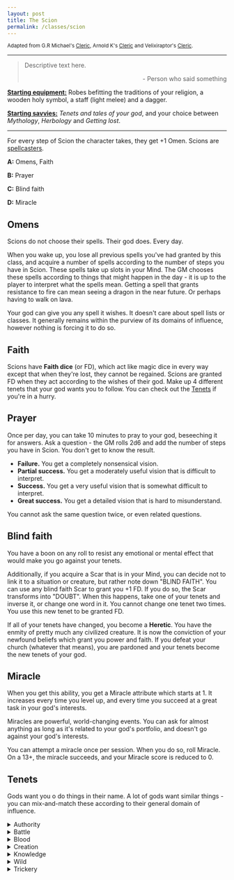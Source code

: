 ```yaml
---
layout: post
title: The Scion
permalink: /classes/scion
---
```

<small>Adapted from G.R Michael's [Cleric](https://as-they-must.blogspot.com/2019/10/blessed-of-gd-class-cleric.html), Arnold K's [Cleric](https://goblinpunch.blogspot.com/2019/04/the-cleric.html) and Velixiraptor's [Cleric](https://crateredland.blogspot.com/2019/01/the-cleric.html).</small>

***

>Descriptive text here.
>
><p style="text-align: right">- Person who said something</p>

<b><u>Starting equipment:</u></b> Robes befitting the traditions of your religion, a wooden holy symbol, a staff (light melee) and a dagger.

<b><u>Starting savvies:</u></b> <i>Tenets and tales of your god</i>, and your choice between <i>Mythology</i>, <i>Herbology</i> and <i>Getting lost</i>.

***

For every step of Scion the character takes, they get +1 Omen. Scions are [spellcasters](https://bartapapa.github.io/legend/base-rules#spellcasting).

<b>A:</b> Omens, Faith

<b>B:</b> Prayer

<b>C:</b> Blind faith

<b>D:</b> Miracle

## Omens
Scions do not choose their spells. Their god does. Every day.

When you wake up, you lose all previous spells you've had granted by this class, and acquire a number of spells according to the number of steps you have in Scion. These spells take up slots in your Mind. The GM chooses these spells according to things that might happen in the day - it is up to the player to interpret what the spells mean. Getting a spell that grants resistance to fire can mean seeing a dragon in the near future. Or perhaps having to walk on lava.

Your god can give you any spell it wishes. It doesn't care about spell lists or classes. It generally remains within the purview of its domains of influence, however nothing is forcing it to do so.

## Faith
Scions have <b>Faith dice</b> (or FD), which act like magic dice in every way except that when they're lost, they cannot be regained. Scions are granted FD when they act according to the wishes of their god. Make up 4 different tenets that your god wants you to follow. You can check out the [Tenets](https://bartapapa.github.io/legend/classes/scion#tenets) if you're in a hurry.

## Prayer
Once per day, you can take 10 minutes to pray to your god, beseeching it for answers. Ask a question - the GM rolls 2d6 and add the number of steps you have in Scion. You don't get to know the result.
* <b>Failure.</b> You get a completely nonsensical vision.
* <b>Partial success.</b> You get a moderately useful vision that is difficult to interpret.
* <b>Success.</b> You get a very useful vision that is somewhat difficult to interpret.
* <b>Great success.</b> You get a detailed vision that is hard to misunderstand.

You cannot ask the same question twice, or even related questions.

## Blind faith
You have a boon on any roll to resist any emotional or mental effect that would make you go against your tenets.

Additionally, if you acquire a Scar that is in your Mind, you can decide not to link it to a situation or creature, but rather note down "BLIND FAITH". You can use any blind faith Scar to grant you +1 FD. If you do so, the Scar transforms into "DOUBT". When this happens, take one of your tenets and inverse it, or change one word in it. You cannot change one tenet two times. You use this new tenet to be granted FD.

If all of your tenets have changed, you become a <b>Heretic</b>. You have the enmity of pretty much any civilized creature. It is now the conviction of your newfound beliefs which grant you power and faith. If you defeat your church (whatever that means), you are pardoned and your tenets become the new tenets of your god.

## Miracle
When you get this ability, you get a Miracle attribute which starts at 1. It increases every time you level up, and every time you succeed at a great task in your god's interests.

Miracles are powerful, world-changing events. You can ask for almost anything as long as it's related to your god's portfolio, and doesn't go against your god's interests.

You can attempt a miracle once per session. When you do so, roll Miracle. On a 13+, the miracle succeeds, and your Miracle score is reduced to 0.

## Tenets
Gods want you o do things in their name. A lot of gods want similar things - you can mix-and-match these according to their general domain of influence.
<details markdown="1">
<summary>Authority</summary>
*  Punish sinners and criminals.
*  Convert nonbelievers.
*  Spread the rule of law.
*  Defend those who obey the law.
</details>

<details markdown="1">
<summary>Battle</summary>
*  Openly confront your enemies.
*  Crush opposition.
*  Fight your own battles.
*  Strive to die in battle.
</details>

<details markdown="1">
<summary>Blood</summary>
*  Shed 1+ HP of blood in the morn.
*  Ritually sacrifice a creature with at least 1 HD.
*  Drink blood of an enemy that has been previously shed.
*  Reek of blood, bathe in its mire.
</details>

<details markdown="1">
<summary>Creation</summary>
*  Bring beautiful things into being.
*  Empower others to create.
*  Show others the beauty of creation.
*  Protect the knowledge and technique of creation.
</details>

<details markdown="1">
<summary>Knowledge</summary>
*  Learn secrets about the worls.
*  Record data.
*  Speak truth to those who spread falsehood.
*  Recover lost and forgotten things for all to behold.
</details>

<details markdown="1">
<summary>Wild</summary>
*  Destroy abominations against nature like the undead.
*  Spread life into dead places.
*  Prey on those below you in the food chain.
*  Oppose the spread of civilization.
</details>

<details markdown="1">
<summary>Trickery</summary>
*  Act in secret.
*  Subvert authority.
*  Execute a plan.
*  Instill chaos.
</details>
